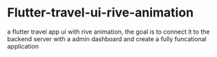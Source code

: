 # Flutter-travel-ui-rive-animation
 a flutter travel app ui with rive animation, the goal is to connect it to the backend server with a admin dashboard and create a fully funcational application
